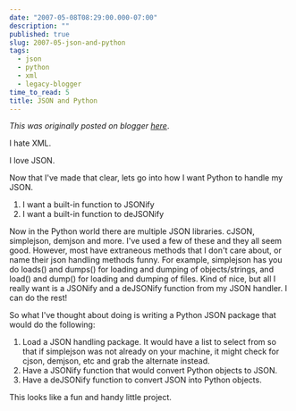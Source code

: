 ```yaml
---
date: "2007-05-08T08:29:00.000-07:00"
description: ""
published: true
slug: 2007-05-json-and-python
tags:
  - json
  - python
  - xml
  - legacy-blogger
time_to_read: 5
title: JSON and Python
---
```


_This was originally posted on blogger [here](https://pydanny.blogspot.com/2007/05/json-and-python.html)_.

I hate XML.

I love JSON.

Now that I've made that clear, lets go into how I want Python to handle my JSON.

1. I want a built-in function to JSONify
2. I want a built-in function to deJSONify

Now in the Python world there are multiple JSON libraries. cJSON, simplejson, demjson and more. I've used a few of these and they all seem good. However, most have extraneous methods that I don't care about, or name their json handling methods funny. For example, simplejson has you do loads() and dumps() for loading and dumping of objects/strings, and load() and dump() for loading and dumping of files. Kind of nice, but all I really want is a JSONify and a deJSONify function from my JSON handler. I can do the rest!

So what I've thought about doing is writing a Python JSON package that would do the following:

1. Load a JSON handling package. It would have a list to select from so that if simplejson was not already on your machine, it might check for cjson, demjson, etc and grab the alternate instead.
2. Have a JSONify function that would convert Python objects to JSON.
3. Have a deJSONify function to convert JSON into Python objects.

This looks like a fun and handy little project.

